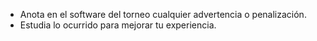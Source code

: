 - Anota en el software del torneo cualquier advertencia o penalización.  
- Estudia lo ocurrido para mejorar tu experiencia.